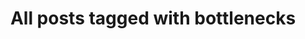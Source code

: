 ---
layout: tag
title: "All posts tagged with bottlenecks"
permalink: /weblog/tags/bottlenecks/
taxonomy: bottlenecks
---